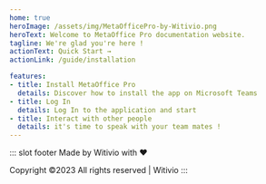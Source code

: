 ```yaml
---
home: true
heroImage: /assets/img/MetaOfficePro-by-Witivio.png
heroText: Welcome to MetaOffice Pro documentation website.
tagline: We're glad you're here !
actionText: Quick Start →
actionLink: /guide/installation

features:
- title: Install MetaOffice Pro 
  details: Discover how to install the app on Microsoft Teams
- title: Log In 
  details: Log In to the application and start 
- title: Interact with other people
  details: it's time to speak with your team mates !  
---
```


::: slot footer
Made by Witivio with ❤️ 

Copyright ©2023 All rights reserved | Witivio
:::